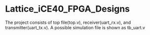 # Lattice_iCE40_FPGA_Designs

The project consists of top file(top.v), receiver(uart_rx.v), and transmitter(uart_tx.v). A possible simulation file is shown as tb_uart.v